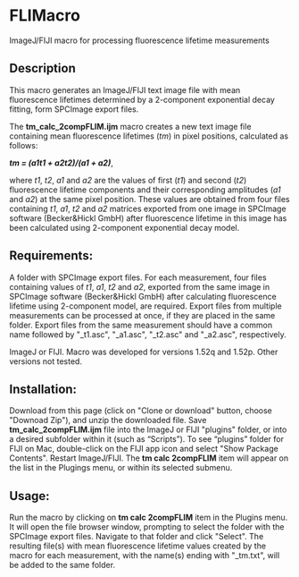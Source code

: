 # FLIMacro
ImageJ/FIJI macro for processing fluorescence lifetime measurements

## Description
This macro generates an ImageJ/FIJI text image file with mean fluorescence lifetimes determined by a 2-component exponential decay fitting, form SPCImage export files. 

The **tm_calc_2compFLIM.ijm** macro creates a new text image file containing mean fluorescence lifetimes (*tm*) in pixel positions, calculated as follows: 

***tm = (a1t1 + a2t2)/(a1 + a2)***, 

where *t1*, *t2*, *a1* and *a2* are the values of first (*t1*) and second (*t2*) fluorescence lifetime components and their corresponding amplitudes (*a1* and *a2*) at the same pixel position. These values are obtained from four files containing *t1*, *a1*, *t2* and *a2* matrices exported from one image in SPCImage software (Becker&Hickl GmbH) after fluorescence lifetime in this image has been calculated using 2-component exponential decay model.

## Requirements:
A folder with SPCImage export files. For each measurement, four files containing values of *t1*, *a1*, *t2* and *a2*, exported from the same image in SPCImage software (Becker&Hickl GmbH) after calculating fluorescence lifetime using 2-component model, are required. Export files from multiple measurements can be processed at once, if they are placed in the same folder. Export files from the same measurement should have a common name followed by "\_t1.asc", "\_a1.asc", "\_t2.asc" and "\_a2.asc", respectively. 

ImageJ or FIJI. Macro was developed for versions 1.52q and 1.52p. Other versions not tested.

## Installation:
Download from this page (click on "Clone or download" button, choose "Downoad Zip"), and unzip the downloaded file.  Save **tm_calc_2compFLIM.ijm** file into the ImageJ or FIJI "plugins" folder, or into a desired subfolder within it (such as “Scripts”). To see “plugins” folder for FIJI on Mac, double-click on the FIJI app icon and select "Show Package Contents". 
Restart ImageJ/FIJI. The **tm calc 2compFLIM** item will appear on the list in the Plugings menu, or within its selected submenu.

## Usage: 
Run the macro by clicking on **tm calc 2compFLIM** item in the Plugins menu. It will open the file browser window, prompting to select the folder with the SPCImage export files. Navigate to that folder and click "Select". The resulting file(s) with mean fluorescence lifetime values created by the macro for each measurement, with the name(s) ending with "\_tm.txt", will be added to the same folder.
